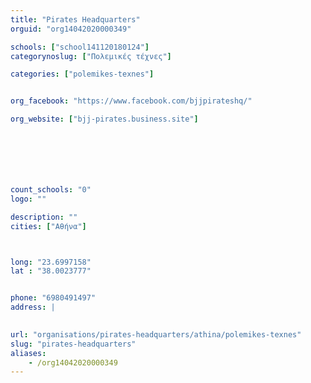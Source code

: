 ```yaml
---
title: "Pirates Headquarters"
orguid: "org14042020000349"

schools: ["school141120180124"]
categorynoslug: ["Πολεμικές τέχνες"]

categories: ["polemikes-texnes"]


org_facebook: "https://www.facebook.com/bjjpirateshq/"

org_website: ["bjj-pirates.business.site"]







count_schools: "0"
logo: ""

description: ""
cities: ["Αθήνα"]



long: "23.6997158"
lat : "38.0023777"


phone: "6980491497"
address: |
    

url: "organisations/pirates-headquarters/athina/polemikes-texnes"
slug: "pirates-headquarters"
aliases:
    - /org14042020000349
---
```



